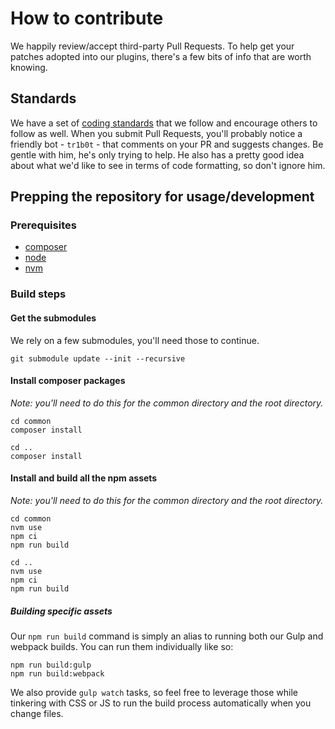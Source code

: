 # How to contribute

We happily review/accept third-party Pull Requests. To help get your
patches adopted into our plugins, there's a few bits of info that are
worth knowing.

## Standards

We have a set of [coding standards](http://the-events-calendar.github.io/products-engineering/)
that we follow and encourage others to follow as well. When you submit
Pull Requests, you'll probably notice a friendly bot - `tr1b0t` - that
comments on your PR and suggests changes. Be gentle with him, he's only
trying to help. He also has a pretty good idea about what we'd like to
see in terms of code formatting, so don't ignore him.

## Prepping the repository for usage/development

### Prerequisites

* [composer](https://getcomposer.org/download/)
* [node](https://nodejs.org/download/)
* [nvm](https://github.com/nvm-sh/nvm)

### Build steps

#### Get the submodules

We rely on a few submodules, you'll need those to continue.

```
git submodule update --init --recursive
```

#### Install composer packages

_Note: you'll need to do this for the common directory and the root directory._

```
cd common
composer install

cd ..
composer install
```

#### Install and build all the npm assets

_Note: you'll need to do this for the common directory and the root directory._

```
cd common
nvm use
npm ci
npm run build

cd ..
nvm use
npm ci
npm run build
```

##### Building specific assets

Our `npm run build` command is simply an alias to running both our Gulp and webpack builds. You can run them individually like so:

```
npm run build:gulp
npm run build:webpack
```

We also provide `gulp watch` tasks, so feel free to leverage those while tinkering with CSS or JS to run the build process automatically when you change files.
